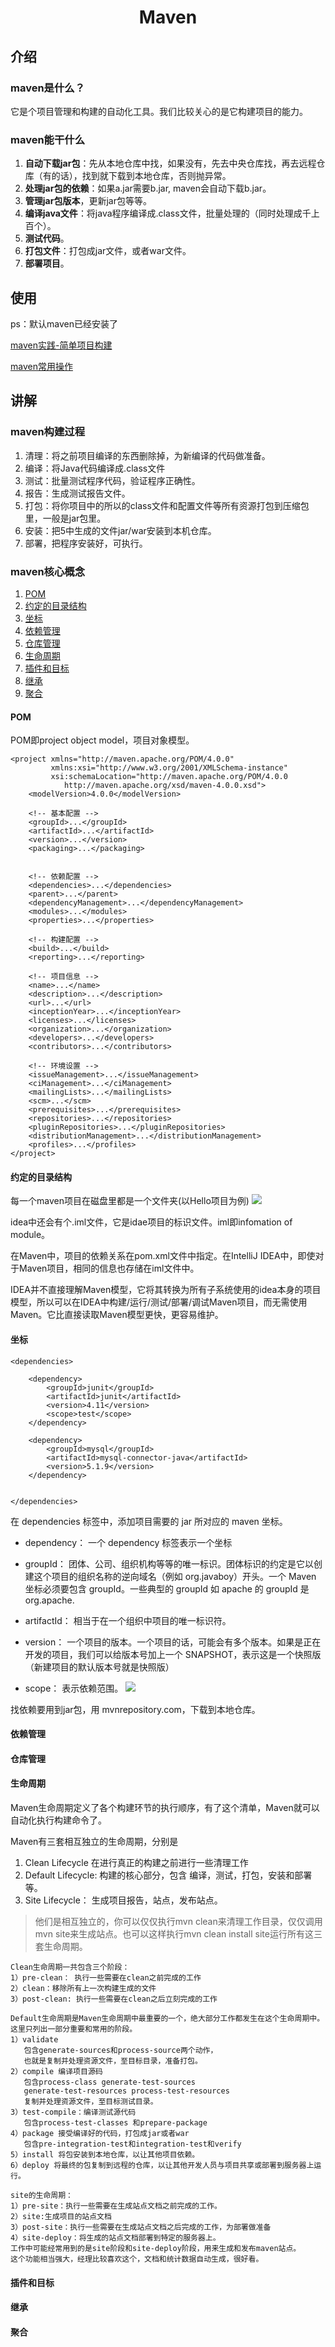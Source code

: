 # <center>Maven</center>
## 介绍
### maven是什么？
它是个项目管理和构建的自动化工具。我们比较关心的是它构建项目的能力。

### maven能干什么
1. **自动下载jar包**：先从本地仓库中找，如果没有，先去中央仓库找，再去远程仓库（有的话），找到就下载到本地仓库，否则抛异常。
2. **处理jar包的依赖**：如果a.jar需要b.jar, maven会自动下载b.jar。
3. **管理jar包版本**，更新jar包等等。
4. **编译java文件**：将java程序编译成.class文件，批量处理的（同时处理成千上百个）。
5. **测试代码**。
6. **打包文件**：打包成jar文件，或者war文件。
7. **部署项目**。

## 使用
ps：默认maven已经安装了

[maven实践-简单项目构建](maven_bulid.md)

[maven常用操作](maven.md)
## 讲解
### maven构建过程
1. 清理：将之前项目编译的东西删除掉，为新编译的代码做准备。
2. 编译：将Java代码编译成.class文件
3. 测试：批量测试程序代码，验证程序正确性。
4. 报告：生成测试报告文件。
5. 打包：将你项目中的所以的class文件和配置文件等所有资源打包到压缩包里，一般是jar包里。
6. 安装：把5中生成的文件jar/war安装到本机仓库。
7. 部署，把程序安装好，可执行。

### maven核心概念
1. [POM](#POM)
2. [约定的目录结构](#约定的目录结构)
3. [坐标](#坐标)
4. [依赖管理](#依赖管理)
5. [仓库管理](#仓库管理)
6. [生命周期](#生命周期)
7. [插件和目标](#插件和目标)
8. [继承](#继承)
9. [聚合](#聚合)

#### POM
POM即project object model，项目对象模型。

```
<project xmlns="http://maven.apache.org/POM/4.0.0"
         xmlns:xsi="http://www.w3.org/2001/XMLSchema-instance"
         xsi:schemaLocation="http://maven.apache.org/POM/4.0.0
            http://maven.apache.org/xsd/maven-4.0.0.xsd">
    <modelVersion>4.0.0</modelVersion>

    <!-- 基本配置 -->
    <groupId>...</groupId>
    <artifactId>...</artifactId>
    <version>...</version>
    <packaging>...</packaging>


    <!-- 依赖配置 -->
    <dependencies>...</dependencies>
    <parent>...</parent>
    <dependencyManagement>...</dependencyManagement>
    <modules>...</modules>
    <properties>...</properties>

    <!-- 构建配置 -->
    <build>...</build>
    <reporting>...</reporting>

    <!-- 项目信息 -->
    <name>...</name>
    <description>...</description>
    <url>...</url>
    <inceptionYear>...</inceptionYear>
    <licenses>...</licenses>
    <organization>...</organization>
    <developers>...</developers>
    <contributors>...</contributors>

    <!-- 环境设置 -->
    <issueManagement>...</issueManagement>
    <ciManagement>...</ciManagement>
    <mailingLists>...</mailingLists>
    <scm>...</scm>
    <prerequisites>...</prerequisites>
    <repositories>...</repositories>
    <pluginRepositories>...</pluginRepositories>
    <distributionManagement>...</distributionManagement>
    <profiles>...</profiles>
</project>
```


#### 约定的目录结构
每一个maven项目在磁盘里都是一个文件夹(以Hello项目为例)
![](../imges/conventionalDirectoryStructure.jpg)

idea中还会有个.iml文件，它是idae项目的标识文件。iml即infomation  of  module。

在Maven中，项目的依赖关系在pom.xml文件中指定。在IntelliJ IDEA中，即使对于Maven项目，相同的信息也存储在iml文件中。

IDEA并不直接理解Maven模型，它将其转换为所有子系统使用的idea本身的项目模型，所以可以在IDEA中构建/运行/测试/部署/调试Maven项目，而无需使用Maven。它比直接读取Maven模型更快，更容易维护。

#### 坐标
~~~~
<dependencies>
    
    <dependency>
        <groupId>junit</groupId>
        <artifactId>junit</artifactId>
        <version>4.11</version>
        <scope>test</scope>
    </dependency>
    
    <dependency>
        <groupId>mysql</groupId>
        <artifactId>mysql-connector-java</artifactId>
        <version>5.1.9</version>
    </dependency>


</dependencies>
~~~~

在 dependencies 标签中，添加项目需要的 jar 所对应的 maven 坐标。

* dependency：
一个 dependency 标签表示一个坐标

* groupId：
团体、公司、组织机构等等的唯一标识。团体标识的约定是它以创建这个项目的组织名称的逆向域名（例如 org.javaboy）开头。一个 Maven 坐标必须要包含 groupId。一些典型的 groupId 如 apache 的 groupId 是 org.apache.

* artifactId：
相当于在一个组织中项目的唯一标识符。

* version：
一个项目的版本。一个项目的话，可能会有多个版本。如果是正在开发的项目，我们可以给版本号加上一个 SNAPSHOT，表示这是一个快照版（新建项目的默认版本号就是快照版）

* scope：
表示依赖范围。
![](../imges/mavenDependentRange.png)

找依赖要用到jar包，用 mvnrepository.com，下载到本地仓库。

#### 依赖管理

#### 仓库管理

#### 生命周期
Maven生命周期定义了各个构建环节的执行顺序，有了这个清单，Maven就可以自动化执行构建命令了。

Maven有三套相互独立的生命周期，分别是
1. Clean Lifecycle 在进行真正的构建之前进行一些清理工作
2. Default Lifecycle: 构建的核心部分，包含 编译，测试，打包，安装和部署等。
3. Site Lifecycle： 生成项目报告，站点，发布站点。

>他们是相互独立的，你可以仅仅执行mvn clean来清理工作目录，仅仅调用mvn site来生成站点。也可以这样执行mvn clean install site运行所有这三套生命周期。

```
Clean生命周期一共包含三个阶段：
1）pre-clean： 执行一些需要在clean之前完成的工作
2）clean：移除所有上一次构建生成的文件
3）post-clean: 执行一些需要在clean之后立刻完成的工作

Default生命周期是Maven生命周期中最重要的一个，绝大部分工作都发生在这个生命周期中。
这里只列出一部分重要和常用的阶段。
1）validate
   包含generate-sources和process-source两个动作，
   也就是复制并处理资源文件，至目标目录，准备打包。
2）compile 编译项目源码
   包含process-class generate-test-sources 
   generate-test-resources process-test-resources
   复制并处理资源文件，至目标测试目录。
3）test-compile：编译测试源代码
   包含process-test-classes 和prepare-package
4）package 接受编译好的代码，打包成jar或者war
   包含pre-integration-test和integration-test和verify
5）install 将包安装到本地仓库，以让其他项目依赖。
6）deploy 将最终的包复制到远程的仓库，以让其他开发人员与项目共享或部署到服务器上运行。

site的生命周期：
1）pre-site：执行一些需要在生成站点文档之前完成的工作。
2）site:生成项目的站点文档
3）post-site：执行一些需要在生成站点文档之后完成的工作，为部署做准备
4）site-deploy：将生成的站点文档部署到特定的服务器上。
工作中可能经常用到的是site阶段和site-deploy阶段，用来生成和发布maven站点。
这个功能相当强大，经理比较喜欢这个，文档和统计数据自动生成，很好看。
```

#### 插件和目标

#### 继承

#### 聚合
